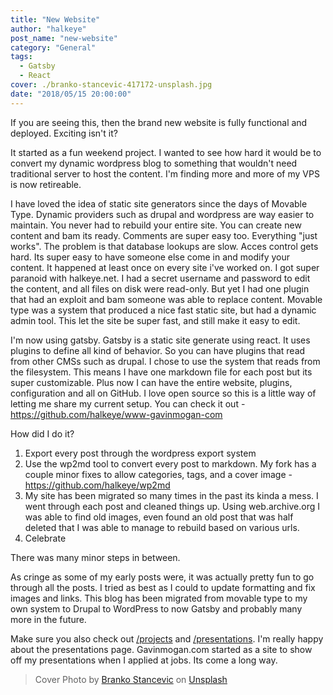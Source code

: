 ```yaml
---
title: "New Website"
author: "halkeye"
post_name: "new-website"
category: "General"
tags:
  - Gatsby
  - React
cover: ./branko-stancevic-417172-unsplash.jpg
date: "2018/05/15 20:00:00"
---
```


If you are seeing this, then the brand new website is fully functional and deployed. Exciting isn't it?


It started as a fun weekend project. I wanted to see how hard it would be to convert my dynamic wordpress blog to something that wouldn't need traditional server to host the content. I'm finding more and more of my VPS is now retireable.


I have loved the idea of static site generators since the days of Movable Type. Dynamic providers such as drupal and wordpress are way easier to maintain. You never had to rebuild your entire site. You can create new content and bam its ready. Comments are super easy too. Everything "just works". The problem is that database lookups are slow. Acces control gets hard. Its super easy to have someone else come in and modify your content. It happened at least once on every site i've worked on. I got super paranoid with halkeye.net. I had a secret username and password to edit the content, and all files on disk were read-only. But yet I had one plugin that had an exploit and bam someone was able to replace content. Movable type was a system that produced a nice fast static site, but had a dynamic admin tool. This let the site be super fast, and still make it easy to edit.

I'm now using gatsby. Gatsby is a static site generate using react. It uses plugins to define all kind of behavior. So you can have plugins that read from other CMSs such as drupal. I chose to use the system that reads from the filesystem. This means I have one markdown file for each post but its super customizable. Plus now I can have the entire website, plugins, configuration and all on GitHub. I love open source so this is a little way of letting me share my current setup. You can check it out - <https://github.com/halkeye/www-gavinmogan-com>

How did I do it?

1) Export every post through the wordpress export system
2) Use the wp2md tool to convert every post to markdown. My fork has a couple minor fixes to allow categories, tags, and a cover image - <https://github.com/halkeye/wp2md>
3) My site has been migrated so many times in the past its kinda a mess. I went through each post and cleaned things up. Using web.archive.org I was able to find old images, even found an old post that was half deleted that I was able to manage to rebuild based on various urls.
4) Celebrate

There was many minor steps in between.

As cringe as some of my early posts were, it was actually pretty fun to go through all the posts.
I tried as best as I could to update formatting and fix images and links.
This blog has been migrated from movable type to my own system to Drupal to WordPress to now Gatsby and probably many more in the future.

Make sure you also check out [/projects](/projects) and [/presentations](/presentations). I'm really happy about the presentations page. Gavinmogan.com started as a site to show off my presentations when I applied at jobs. Its come a long way.


> Cover Photo by [Branko Stancevic](https://unsplash.com/photos/GI1hwOGqGtE?utm_source=unsplash&utm_medium=referral&utm_content=creditCopyText) on [Unsplash](https://unsplash.com/?utm_source=unsplash&utm_medium=referral&utm_content=creditCopyText)
